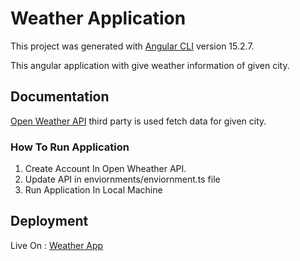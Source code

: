 # Weather Application

This project was generated with [Angular CLI](https://github.com/angular/angular-cli) version 15.2.7.

This angular application with give weather information of given city.

## Documentation

[Open Weather API](https://openweathermap.org/appid) third party is used fetch data for given city.
 
### How To Run Application
1. Create Account In Open Wheather API.
2. Update API in enviornments/enviornment.ts file
3. Run Application In Local Machine

## Deployment

Live On : [Weather App](https://weather-app-9eeb5.web.app/)

